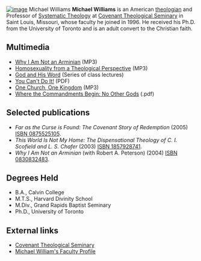 [![image](images/3/39/Williams06.JPG)](http://www.theopedia.com/File:Williams06.JPG)
Michael Williams
**Michael Williams** is an American
[theologian](Theologian "Theologian") and Professor of
[Systematic Theology](Systematic_Theology "Systematic Theology") at
[Covenant Theological Seminary](Covenant_Theological_Seminary "Covenant Theological Seminary")
in Saint Louis, Missouri, whose faculty he joined in 1996. He
received his Ph.D. from the University of Toronto and is an adult
convert to the Christian faith.

## Multimedia

-   [Why I Am Not an Arminian](http://www.livingchrist360.com/thelivingroom/resourcesforlife/audio/4033/)
    (MP3)
-   [Homosexuality from a Theological Perspective](http://www.livingchrist360.com/thelivingroom/resourcesforlife/audio/5217/)
    (MP3)
-   [God and His Word](http://www.worldwide-classroom.com/courses/info/168/)
    (Series of class lectures)
-   [You Can't Do It!](http://worldwidefreeresources.com/upload/Williams_YouCant.pdf)
    (PDF)
-   [One Church, One Kingdom](http://www.livingchrist360.com/thelivingroom/resourcesforlife/audio/5697/)
    (MP3)
-   [Where the Commandments Begin: No Other Gods](http://www.covenantseminary.edu/resource/Williams_Wherethe.pdf)
    (.pdf)

## Selected publications

-   *Far as the Curse is Found: The Covenant Story of Redemption*
    (2005)
    [ISBN 0875525105](http://www.theopedia.com/Special:BookSources/0875525105).
-   *This World Is Not My Home: The Dispensational Theology of C. I. Scofield and L. S. Chafer*
    (2003)
    [ISBN 1857928741](http://www.theopedia.com/Special:BookSources/1857928741).
-   *Why I Am Not an Arminian* (with Robert A. Peterson) (2004)
    [ISBN 0830832483](http://www.theopedia.com/Special:BookSources/0830832483).

## Degrees Held

-   B.A., Calvin College
-   M.T.S., Harvard Divinity School
-   M.Div., Grand Rapids Baptist Seminary
-   Ph.D., University of Toronto

## External links

-   [Covenant Theological Seminary](http://www.covenantseminary.edu)
-   [Michael William's Faculty Profile](http://www.covenantseminary.edu/attending/faculty.asp#williams)




